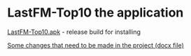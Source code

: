# LastFM-Top10 the application

[LastFM-Top10.apk](https://github.com/kharkovvip/LastFM-Hits/blob/master/app/release/LastFM-Top10.apk) - release build for installing

[Some changes that need to be made in the project (docx file)](https://github.com/kharkovvip/LastFM-Hits/blob/master/app/release/improvement.docx)

